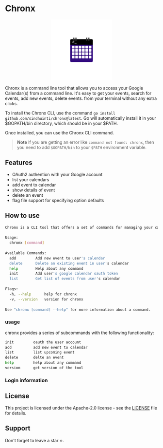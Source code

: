 # Chronx
<div align="center">
<img src="./logo.png" width="200px">
</div>

Chronx is a command line tool that allows you to access your Google Calendar(s) from a command line. It's easy to get your events, search for events, add new events, delete events. from your terminal without any extra clicks. 

To install the Chronx CLI, use the command `go install github.com/sindhuinti/chronx@latest`. Go will automatically install it in your $GOPATH/bin directory, which should be in your $PATH.

Once installed, you can use the Chronx CLI command.

> **Note** If you are getting an error like `command not found: chronx`, then you need to add `$GOPATH/bin` to your `$PATH` environment variable. 

## Features
- OAuth2 authention with your Google account
- list your calendars
- add event to calendar
- show details of event
- delete an event
- flag file support for specifying option defaults

## How to use

```bash
Chronx is a CLI tool that offers a set of commands for managing your calendar events with ease!

Usage:
  chronx [command]

Available Commands:
  add         Add new event to user's calendar
  delete      Delete an existing event in user's calendar
  help        Help about any command
  init        Add user's google calendar oauth token
  list        Get list of events from user's calendar

Flags:
  -h, --help      help for chronx
  -v, --version   version for chronx

Use "chronx [command] --help" for more information about a command.
```

### usage
chronx provides a series of subcommands with the following functionality:

```bash
init         oauth the user account
add          add new event to calendar
list         list upcoming event
delete       delte an event
help         help about any command
version      get version of the tool
```

### Login information

## License
This project is licensed under the Apache-2.0 license - see the [LICENSE](https://github.com/Sindhuinti/chronx/blob/main/LICENSE) file for details.

## Support

Don't forget to leave a star ⭐️.
